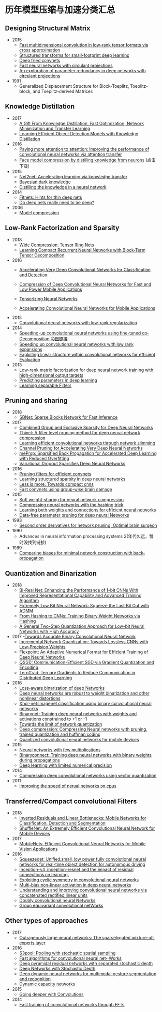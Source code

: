 # 历年模型压缩与加速分类汇总

## Designing Structural Matrix
- 2015 
  - [Fast multidimensional convolution in low-rank tensor formats via cross approximation](https://epubs.siam.org/doi/pdf/10.1137/140958529)
  - [Structured transforms for small-footprint deep learning](http://papers.nips.cc/paper/5869-structured-transforms-for-small-footprint-deep-learning.pdf)
  - [Deep fried convnets](https://www.cv-foundation.org/openaccess/content_iccv_2015/papers/Yang_Deep_Fried_Convnets_ICCV_2015_paper.pdf)
  - [Fast neural networks with circulant projections](http://sanjivk.com/CNN_arxiv.pdf)
  - [An exploration of parameter redundancy in deep networks with circulant projections](https://www.cv-foundation.org/openaccess/content_iccv_2015/papers/Cheng_An_Exploration_of_ICCV_2015_paper.pdf)
- 1991 
  - Generalized Displacement Structure for Block-Toeplitz, Toeplitz-block, and Toeplitz-derived Matrices
## Knowledge Distillation
- 2017 
  - [A Gift From Knowledge Distillation: Fast Optimization, Network Minimization and Transfer Learning](http://openaccess.thecvf.com/content_cvpr_2017/papers/Yim_A_Gift_From_CVPR_2017_paper.pdf)
  - [Learning Efficient Object Detection Models with Knowledge Distillation](https://papers.nips.cc/paper/6676-learning-efficient-object-detection-models-with-knowledge-distillation.pdf)
- 2016 
  - [Paying more attention to attention: Improving the performance of convolutional neural networks via attention transfer](https://arxiv.org/pdf/1612.03928.pdf)
  - [Face model compression by distilling knowledge from neurons](http://www.aaai.org/ocs/index.php/AAAI/AAAI16/paper/download/11977/12130) (点击下载)
- 2015 
  - [Net2net: Accelerating learning via knowledge transfer](https://arxiv.org/pdf/1511.05641.pdf)
  - [Bayesian dark knowledge](http://papers.nips.cc/paper/5965-bayesian-dark-knowledge.pdf)
  - [Distilling the knowledge in a neural network](https://arxiv.org/pdf/1503.02531.pdf)
- 2014 
  - [Fitnets: Hints for thin deep nets](https://arxiv.org/pdf/1412.6550.pdf)
  - [Do deep nets really need to be deep?](http://papers.nips.cc/paper/5484-do-deep-nets-really-need-to-be-deep.pdf)
- 2006 
  - [Model compression](http://delivery.acm.org/10.1145/1160000/1150464/p535-bucilua.pdf?ip=211.64.159.6&id=1150464&acc=ACTIVE%20SERVICE&key=BF85BBA5741FDC6E%2E62F7C54E1C56C642%2E4D4702B0C3E38B35%2E4D4702B0C3E38B35&__acm__=1534748659_e8c8002904e52ce328882f6f9d040bf1)
## Low-Rank Factorization and Sparsity
- 2018
  - [Wide Compression: Tensor Ring Nets](https://arxiv.org/pdf/1802.09052.pdf)
  - [Learning Compact Recurrent Neural Networks with Block-Term Tensor Decomposition](http://openaccess.thecvf.com/content_cvpr_2018/papers/Ye_Learning_Compact_Recurrent_CVPR_2018_paper.pdf)
- 2016
  - [Accelerating Very Deep Convolutional Networks for Classification and Detection](https://arxiv.org/pdf/1505.06798.pdf)
  - [Compression of Deep Convolutional Neural Networks for Fast and Low Power Mobile Applications](https://arxiv.org/pdf/1511.06530.pdf)

  - [Tensorizing Neural Networks](https://pdfs.semanticscholar.org/e6f2/f3a5cc7c7213835b9aede15715b5830520e1.pdf)
  - [Accelerating Convolutional Neural Networks for Mobile Applications](http://delivery.acm.org/10.1145/2970000/2967280/p541-wang.pdf?ip=211.64.159.6&id=2967280&acc=ACTIVE%20SERVICE&key=BF85BBA5741FDC6E%2E62F7C54E1C56C642%2E4D4702B0C3E38B35%2E4D4702B0C3E38B35&__acm__=1534755851_ce9ee1e8069384c056554e67f7d6332f)
- 2015
  - [Convolutional neural networks with low-rank regularization](https://arxiv.org/pdf/1511.06067.pdf)
- 2014 
  - [Speeding-up convolutional neural networks using fine-tuned cp- Decomposition](https://arxiv.org/pdf/1412.6553.pdf) [彩图链接](http://sites.skoltech.ru/app/data/uploads/sites/25/2015/05/iclr2015_poster.pdf)
  - [Speeding up convolutional neural networks with low rank expansions](https://arxiv.org/pdf/1405.3866.pdf)
  - [Exploiting linear structure within convolutional networks for efficient Evaluation](http://papers.nips.cc/paper/5544-exploiting-linear-structure-within-convolutional-networks-for-efficient-evaluation.pdf)
- 2013 
  - [Low-rank matrix factorization for deep neural network training with high-dimensional output targets](https://ieeexplore.ieee.org/stamp/stamp.jsp?tp=&arnumber=6638949)
  - [Predicting parameters in deep learning](http://papers.nips.cc/paper/5025-predicting-parameters-in-deep-learning.pdf)
  - [Learning separable Filters](https://www.cv-foundation.org/openaccess/content_cvpr_2013/papers/Rigamonti_Learning_Separable_Filters_2013_CVPR_paper.pdf)
## Pruning and sharing
- 2018
  - [SBNet: Sparse Blocks Network for Fast Inference](https://arxiv.org/pdf/1801.02108.pdf)
- 2017
  - [Combined Group and Exclusive Sparsity for Deep Neural Networks](http://proceedings.mlr.press/v70/yoon17a/yoon17a.pdf)
  - [Thinet: A filter level pruning method for deep neural network compression](http://openaccess.thecvf.com/content_ICCV_2017/papers/Luo_ThiNet_A_Filter_ICCV_2017_paper.pdf)
  - [Learning efficient convolutional networks through network slimming](http://openaccess.thecvf.com/content_ICCV_2017/papers/Liu_Learning_Efficient_Convolutional_ICCV_2017_paper.pdf)
  - [Channel Pruning for Accelerating Very Deep Neural Networks](http://openaccess.thecvf.com/content_ICCV_2017/papers/He_Channel_Pruning_for_ICCV_2017_paper.pdf)
  - [meProp: Sparsified Back Propagation for Accelerated Deep Learning with Reduced Overfitting](https://arxiv.org/pdf/1706.06197.pdf)
  - [Variational Dropout Sparsifies Deep Neural Networks](https://arxiv.org/pdf/1701.05369.pdf)
- 2016 
  - [Pruning filters for efficient convnets](https://arxiv.org/abs/1608.08710)
  - [Learning structured sparsity in deep neural networks](https://papers.nips.cc/paper/6504-learning-structured-sparsity-in-deep-neural-networks.pdf)
  - [Less is more: Towards compact cnns](https://link.springer.com/chapter/10.1007/978-3-319-46493-0_40)
  - [Fast convnets using group-wise brain damage](https://www.cv-foundation.org/openaccess/content_cvpr_2016/papers/Lebedev_Fast_ConvNets_Using_CVPR_2016_paper.pdf)
- 2015 
  - [Soft weight-sharing for neural network compression](https://arxiv.org/pdf/1702.04008.pdf)
  - [Compressing neural networks with the hashing trick](http://proceedings.mlr.press/v37/chenc15.pdf)
  - [Learning both weights and connections for efficient neural networks](http://papers.nips.cc/paper/5784-learning-both-weights-and-connections-for-efficient-neural-network.pdf)
  - [Data-free parameter pruning for deep neural Networks](https://arxiv.org/pdf/1507.06149.pdf)
- 1993
  - [Second order derivatives for network pruning: Optimal brain surgeon](https://authors.library.caltech.edu/54983/3/647-second-order-derivatives-for-network-pruning-optimal-brain-surgeon(1).pdf)
- 1990 
  - Advances in neural information processing systems 2(年代久远，暂时没找到链接)
- 1989
  - [Comparing biases for minimal network construction with back-propagation](https://pdfs.semanticscholar.org/f4ea/5a6ff3ffcd11ec2e6ed7828a7d41279fb3ad.pdf)

## Quantization and Binarization
- 2018
  - [Bi-Real Net: Enhancing the Performance of 1-bit CNNs With Improved Representational Capability and Advanced Training Algorithm](https://arxiv.org/pdf/1808.00278.pdf)
  - [Extremely Low Bit Neural Network: Squeeze the Last Bit Out with ADMM](https://www.aaai.org/ocs/index.php/AAAI/AAAI18/paper/viewPDFInterstitial/16767/16728)
  - [From Hashing to CNNs: Training Binary Weight Networks via Hashing](https://arxiv.org/pdf/1802.02733.pdf)
  - [A General Two-Step Quantization Approach for Low-bit Neural Networks with High Accuracy](http://openaccess.thecvf.com/content_cvpr_2018/papers/Wang_Two-Step_Quantization_for_CVPR_2018_paper.pdf)
- 2017
  -[Towards Accurate Binary Convolutional Neural Network](https://arxiv.org/pdf/1711.11294.pdf)
  - [Incremental Network Quantization: Towards Lossless CNNs with Low-Precision Weights](https://arxiv.org/pdf/1702.03044.pdf)
  - [Flexpoint: An Adaptive Numerical Format for Efficient Training of Deep Neural Networks](http://papers.nips.cc/paper/6771-flexpoint-an-adaptive-numerical-format-for-efficient-training-of-deep-neural-networks.pdf)
  - [QSGD: Communication-Efficient SGD via Gradient Quantization and Encoding](https://pdfs.semanticscholar.org/c9d6/4aaa2007b60ef7814acc895dd90f15578a20.pdf)
  - [TernGrad: Ternary Gradients to Reduce Communication in Distributed Deep Learning](http://papers.nips.cc/paper/6749-terngrad-ternary-gradients-to-reduce-communication-in-distributed-deep-learning.pdf)
- 2016
  - [Loss-aware binarization of deep Networks](https://arxiv.org/pdf/1611.01600.pdf)
  - [Deep neural networks are robust to weight binarization and other nonlinear distortions](https://arxiv.org/pdf/1606.01981.pdf)
  - [Xnor-net:Imagenet classification using binary convolutional neural networks](https://arxiv.org/pdf/1603.05279.pdf)
  - [Binarynet: Training deep neural networks with weights and activations constrained to +1 or -1](https://arxiv.org/pdf/1602.02830.pdf)
  - [Towards the limit of network quantization ](https://arxiv.org/pdf/1612.01543.pdf)
  - [Deep compression: Compressing Neural networks with pruning, trained quantization and huffman coding](https://arxiv.org/pdf/1510.00149.pdf)
  - [Quantized convolutional neural networks for mobile devices](https://www.cv-foundation.org/openaccess/content_cvpr_2016/papers/Wu_Quantized_Convolutional_Neural_CVPR_2016_paper.pdf)
- 2015
  - [Neural networks with few multiplications](https://arxiv.org/pdf/1510.03009.pdf)
  - [Binaryconnect: Training deep neural networks with binary weights during propagations](http://papers.nips.cc/paper/5647-binaryconnect-training-deep-neural-networks-with-binary-weights-during-propagations.pdf)
  - [Deep learning with limited numerical precision](http://proceedings.mlr.press/v37/gupta15.pdf)
- 2014 
  - [Compressing deep convolutional networks using vector quantization](https://arxiv.org/pdf/1412.6115.pdf)
- 2011
  - [Improving the speed of nerual networks on cpus](https://static.googleusercontent.com/media/research.google.com/zh-CN//pubs/archive/37631.pdf)
## Transferred/Compact convolutional Filters
- 2018
  - [Inverted Residuals and Linear Bottlenecks: Mobile Networks for Classification, Detection and Segmentation](https://arxiv.org/pdf/1801.04381.pdf)
  - [ShuffleNet: An Extremely Efficient Convolutional Neural Network for Mobile Devices](https://arxiv.org/pdf/1707.01083.pdf)
- 2017
  - [MobileNets: Efficient Convolutional Neural Networks for Mobile Vision Applications](https://arxiv.org/pdf/1704.04861.pdf)
- 2016 
  - [Squeezedet: Unified,small, low power fully convolutional neural networks for real-time object detection for autonomous driving](http://openaccess.thecvf.com/content_cvpr_2017_workshops/w4/papers/Wu_SqueezeDet_Unified_Small_CVPR_2017_paper.pdf)
  - [Inception-v4, inception-resnet and the impact of residual connections on learning.](https://www.aaai.org/ocs/index.php/AAAI/AAAI17/paper/download/14806/14311)
  - [Exploiting cyclic symmetry in convolutional neural networks](https://arxiv.org/pdf/1602.02660.pdf)
  - [Multi-bias non-linear activation in deep neural networks](https://arxiv.org/pdf/1604.00676.pdf)
  - [Understanding and improving convolutional neural networks via concatenated rectified linear units](https://arxiv.org/pdf/1603.05201.pdf)
  - [Doubly convolutional neural Networks](https://web.iiit.ac.in/~parv.parkhiya/assets/files/SMAI%20Final%20Presentation.pdf)
  - [Group equivariant convolutional netWorks](http://proceedings.mlr.press/v48/cohenc16.pdf)
## Other types of approaches
- 2017 
  - [Outrageously large neural networks: The sparselygated mixture-of-experts layer](https://openreview.net/pdf?id=B1ckMDqlg)
- 2016
  - [S3pool: Pooling with stochastic spatial sampling](http://openaccess.thecvf.com/content_cvpr_2017/papers/Zhai_S3Pool_Pooling_With_CVPR_2017_paper.pdf)
  - [Fast algorithms for convolutional neural net- Works](https://www.cv-foundation.org/openaccess/content_cvpr_2016/papers/Lavin_Fast_Algorithms_for_CVPR_2016_paper.pdf)
  - [Deep pyramidal residual networks with separated stochastic depth](https://arxiv.org/pdf/1612.01230.pdf)
  - [Deep Networks with Stochastic Depth](https://arxiv.org/pdf/1603.09382.pdf)
  - [Deep dynamic neural networks for multimodal gesture segmentation and recognition](http://publications.idiap.ch/downloads/papers/2016/Wu_DEEPDYNAMICNEURALNETWORKSFORMULTIMODALGESTURESEGMENTATIONANDRECOGNITION_2016.pdf)
  - [Dynamic capacity networks](https://arxiv.org/pdf/1511.07838.pdf)
- 2015 
  - [Going deeper with Convolutions](https://www.cs.unc.edu/~wliu/papers/GoogLeNet.pdf)
- 2014 
  - [Fast training of convolutional networks through FFTs](https://arxiv.org/pdf/1312.5851.pdf)
